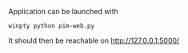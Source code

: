 Application can be launched with

```
winpty python pim-web.py
```

It should then be reachable on http://127.0.0.1:5000/
